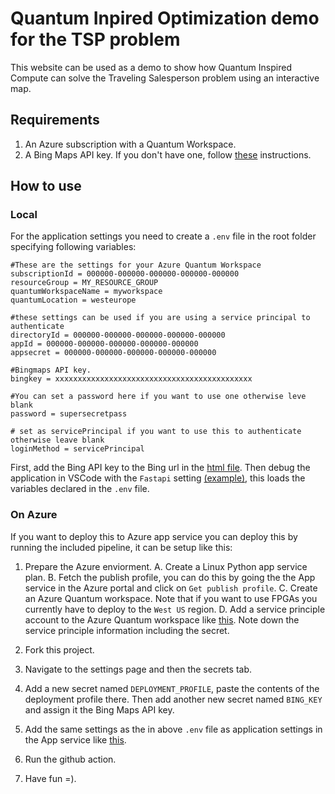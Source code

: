 # Quantum Inpired Optimization demo for the TSP problem

This website can be used as a demo to show how Quantum Inspired Compute can solve the Traveling Salesperson problem using an interactive map.

## Requirements
1. An Azure subscription with a Quantum Workspace. 
2. A Bing Maps API key. If you don't have one, follow [these](https://docs.microsoft.com/en-us/bingmaps/getting-started/bing-maps-dev-center-help/getting-a-bing-maps-key) instructions.


## How to use

### Local

For the application settings you need to create a `.env` file in the root folder specifying following variables:

```
#These are the settings for your Azure Quantum Workspace
subscriptionId = 000000-000000-000000-000000-000000
resourceGroup = MY_RESOURCE_GROUP
quantumWorkspaceName = myworkspace
quantumLocation = westeurope

#these settings can be used if you are using a service principal to authenticate
directoryId = 000000-000000-000000-000000-000000
appId = 000000-000000-000000-000000-000000
appsecret = 000000-000000-000000-000000-000000

#Bingmaps API key.
bingkey = xxxxxxxxxxxxxxxxxxxxxxxxxxxxxxxxxxxxxxxxxxxx

#You can set a password here if you want to use one otherwise leve blank
password = supersecretpass

# set as servicePrincipal if you want to use this to authenticate otherwise leave blank
loginMethod = servicePrincipal
```

First, add the Bing API key to the Bing url in the [html file](./public/index.html). Then debug the application in VSCode with the `Fastapi` setting [(example)](https://fastapi.tiangolo.com/tutorial/first-steps/), this loads the variables declared in the `.env` file.

### On Azure

If you want to deploy this to Azure app service you can deploy this by running the included pipeline, it can be setup like this:

1. Prepare the Azure enviorment.
    A. Create a Linux Python app service plan.
    B. Fetch the publish profile, you can do this by going the the App service in the Azure portal and click on `Get publish profile`.
    C. Create an Azure Quantum workspace. Note that if you want to use FPGAs you currently have to deploy to the `West US` region. 
    D. Add a service principle account to the Azure Quantum workspace like [this](https://docs.microsoft.com/en-us/azure/quantum/optimization-authenticate-service-principal). Note down the service principle information including the secret.


2. Fork this project.
3. Navigate to the settings page and then the secrets tab.
4. Add a new secret named `DEPLOYMENT_PROFILE`, paste the contents of the deployment profile there. Then add another new secret named `BING_KEY` and assign it the Bing Maps API key. 
5. Add the same settings as the in above `.env` file as application settings in the App service like [this](https://docs.microsoft.com/nl-nl/azure/app-service/configure-common).
6. Run the github action.
7. Have fun =).
